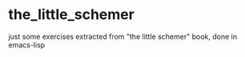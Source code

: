 the_little_schemer
==================
just some exercises extracted from "the little schemer" book, done in emacs-lisp
